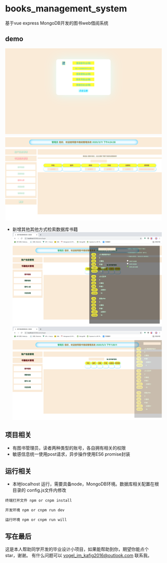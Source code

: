 # books_management_system
基于vue express MongoDB开发的图书web借阅系统

## demo
![image](https://github.com/isCagedBird/books_management_system/blob/master/img/1.png)
![image](https://github.com/isCagedBird/books_management_system/blob/master/img/2.png)
- 新增其他其他方式检索数据库书籍
![image](https://github.com/isCagedBird/books_management_system/blob/master/img/3.png)
![image](https://github.com/isCagedBird/books_management_system/blob/master/img/4.png)


## 项目相关
- 有图书管理员，读者两种类型的账号，各自拥有相关的权限
- 敏感信息统一使用post请求，异步操作使用ES6 promise封装

## 运行相关
- 本地localhost 运行，需要具备node，MongoDB环境。数据库相关配置在根目录的 config.js文件内修改
```
终端打开文件 npm or cnpm install
```
```
开发环境 npm or cnpm run dev
```
```
运行环境 npm or cnpm run will 
```
## 写在最后
这是本人帮助同学开发的毕业设计小项目，如果能帮助到你，期望你能点个 star，谢谢。
有什么问题可以 vogel_im_kafig2016@outlook.com 联系我。
